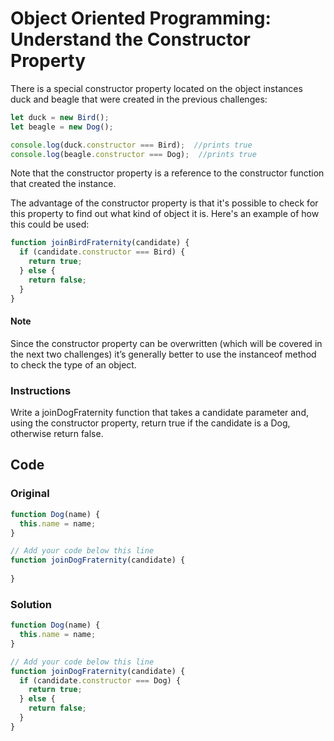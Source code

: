 # Object Oriented Programming: Understand the Constructor Property

There is a special constructor property located on the object instances duck and beagle that were created in the previous challenges:

```javascript
let duck = new Bird();
let beagle = new Dog();

console.log(duck.constructor === Bird);  //prints true
console.log(beagle.constructor === Dog);  //prints true
```
Note that the constructor property is a reference to the constructor function that created the instance.

The advantage of the constructor property is that it's possible to check for this property to find out what kind of object it is. Here's an example of how this could be used:

```javascript
function joinBirdFraternity(candidate) {
  if (candidate.constructor === Bird) {
    return true;
  } else {
    return false;
  }
}
```
#### Note
Since the constructor property can be overwritten (which will be covered in the next two challenges) it’s generally better to use the instanceof method to check the type of an object.

### Instructions

Write a joinDogFraternity function that takes a candidate parameter and, using the constructor property, return true if the candidate is a Dog, otherwise return false.

## Code

### Original

```javascript
function Dog(name) {
  this.name = name;
}

// Add your code below this line
function joinDogFraternity(candidate) {
  
}
```

### Solution

```javascript
function Dog(name) {
  this.name = name;
}

// Add your code below this line
function joinDogFraternity(candidate) {
  if (candidate.constructor === Dog) {
    return true;
  } else {
    return false;
  }
}
```
